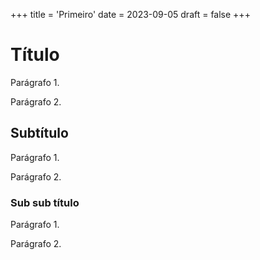 +++
title = 'Primeiro'
date = 2023-09-05
draft = false
+++

# Título

Parágrafo 1.

Parágrafo 2.

## Subtítulo

Parágrafo 1.

Parágrafo 2.

### Sub sub título

Parágrafo 1.

Parágrafo 2.
